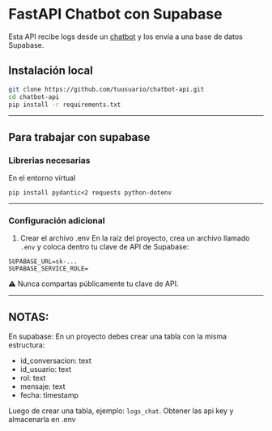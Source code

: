 # FastAPI Chatbot con Supabase 

Esta API recibe logs desde un [chatbot](https://github.com/Halsey26/chat_demo_ecommerce) y los envía a una base de datos Supabase.

## Instalación local

```bash
git clone https://github.com/tuusuario/chatbot-api.git
cd chatbot-api
pip install -r requirements.txt
```


---
## Para trabajar con supabase

### Librerias necesarias
En el entorno virtual
```
pip install pydantic<2 requests python-dotenv
```

---
### Configuración adicional

1. Crear el archivo .env 
En la raíz del proyecto, crea un archivo llamado `.env` y coloca dentro tu clave de API de Supabase:

```
SUPABASE_URL=sk-...
SUPABASE_SERVICE_ROLE=
```
⚠️ Nunca compartas públicamente tu clave de API.

---
## NOTAS:
En supabase: En un proyecto debes crear una tabla con la misma estructura:
- id_conversacion: text
- id_usuario: text
- rol: text
- mensaje: text
- fecha: timestamp

Luego de crear una tabla, ejemplo: `logs_chat`.
Obtener las api key y almacenarla en .env